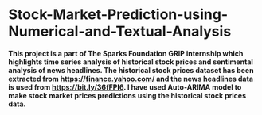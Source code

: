 # Stock-Market-Prediction-using-Numerical-and-Textual-Analysis

**This project is a part of The Sparks Foundation GRIP internship which highlights time series analysis of historical stock prices and sentimental analysis of news headlines.
The historical stock prices dataset has been extracted from https://finance.yahoo.com/ and the news headlines data is used from https://bit.ly/36fFPI6.
I have used Auto-ARIMA model to make stock market prices predictions using the historical stock prices data.**

